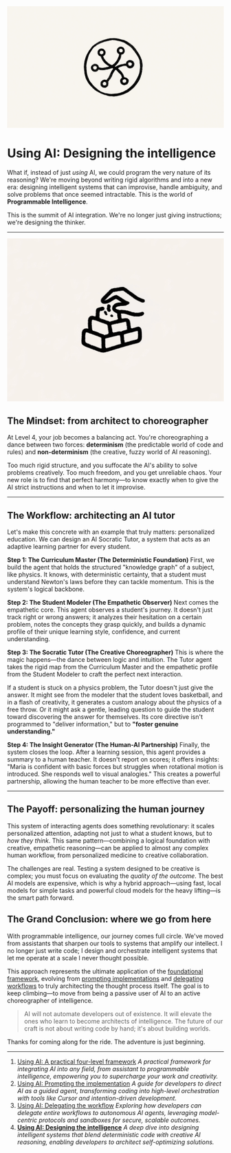 ![](assets/thumbnail.jpg)

# Using AI: Designing the intelligence

What if, instead of just *using* AI, we could program the very nature of its reasoning? We're moving beyond writing rigid algorithms and into a new era: designing intelligent systems that can improvise, handle ambiguity, and solve problems that once seemed intractable. This is the world of **Programmable Intelligence**.

This is the summit of AI integration. We're no longer just giving instructions; we're designing the thinker.

***

![](assets/bricks.jpg)

## **The Mindset: from architect to choreographer**

At Level 4, your job becomes a balancing act. You're choreographing a dance between two forces: **determinism** (the predictable world of code and rules) and **non-determinism** (the creative, fuzzy world of AI reasoning).

Too much rigid structure, and you suffocate the AI's ability to solve problems creatively. Too much freedom, and you get unreliable chaos. Your new role is to find that perfect harmony—to know exactly when to give the AI strict instructions and when to let it improvise.

***

## **The Workflow: architecting an AI tutor**

Let's make this concrete with an example that truly matters: personalized education. We can design an AI Socratic Tutor, a system that acts as an adaptive learning partner for every student.

**Step 1: The Curriculum Master (The Deterministic Foundation)**
First, we build the agent that holds the structured "knowledge graph" of a subject, like physics. It knows, with deterministic certainty, that a student must understand Newton's laws before they can tackle momentum. This is the system's logical backbone.

**Step 2: The Student Modeler (The Empathetic Observer)**
Next comes the empathetic core. This agent observes a student's journey. It doesn't just track right or wrong answers; it analyzes their hesitation on a certain problem, notes the concepts they grasp quickly, and builds a dynamic profile of their unique learning style, confidence, and current understanding.

**Step 3: The Socratic Tutor (The Creative Choreographer)**
This is where the magic happens—the dance between logic and intuition. The Tutor agent takes the rigid map from the Curriculum Master and the empathetic profile from the Student Modeler to craft the perfect next interaction.

If a student is stuck on a physics problem, the Tutor doesn't just give the answer. It might see from the modeler that the student loves basketball, and in a flash of creativity, it generates a custom analogy about the physics of a free throw. Or it might ask a gentle, leading question to guide the student toward discovering the answer for themselves. Its core directive isn't programmed to "deliver information," but to **"foster genuine understanding."**

**Step 4: The Insight Generator (The Human-AI Partnership)**
Finally, the system closes the loop. After a learning session, this agent provides a summary to a human teacher. It doesn't report on scores; it offers insights: "Maria is confident with basic forces but struggles when rotational motion is introduced. She responds well to visual analogies." This creates a powerful partnership, allowing the human teacher to be more effective than ever.

***

## **The Payoff: personalizing the human journey**

This system of interacting agents does something revolutionary: it scales personalized attention, adapting not just to what a student knows, but to *how they think*. This same pattern—combining a logical foundation with creative, empathetic reasoning—can be applied to almost any complex human workflow, from personalized medicine to creative collaboration.

The challenges are real. Testing a system designed to be creative is complex; you must focus on evaluating the *quality of the outcome*. The best AI models are expensive, which is why a hybrid approach—using fast, local models for simple tasks and powerful cloud models for the heavy lifting—is the smart path forward.

## **The Grand Conclusion: where we go from here**

With programmable intelligence, our journey comes full circle. We've moved from assistants that sharpen our tools to systems that amplify our intellect. I no longer just write code; I design and orchestrate intelligent systems that let me operate at a scale I never thought possible.

This approach represents the ultimate application of the [foundational framework](https://jterrazz.com/articles/20-the-four-levels-of-ai), evolving from [prompting implementations](https://jterrazz.com/articles/21-guided-ai-for-developers) and [delegating workflows](https://jterrazz.com/articles/22-autonomous-ai-agents) to truly architecting the thought process itself. The goal is to keep climbing—to move from being a passive user of AI to an active choreographer of intelligence.

> AI will not automate developers out of existence. It will elevate the ones who learn to become architects of intelligence. The future of our craft is not about writing code by hand; it's about building worlds.

Thanks for coming along for the ride. The adventure is just beginning.

---

1. [Using AI: A practical four-level framework](https://jterrazz.com/articles/20-the-four-levels-of-ai) *A practical framework for integrating AI into any field, from assistant to programmable intelligence, empowering you to supercharge your work and creativity.*
2. [Using AI: Prompting the implementation](https://jterrazz.com/articles/21-guided-ai-for-developers) *A guide for developers to direct AI as a guided agent, transforming coding into high-level orchestration with tools like Cursor and intention-driven development.*
3. [Using AI: Delegating the workflow](https://jterrazz.com/articles/22-autonomous-ai-agents) *Exploring how developers can delegate entire workflows to autonomous AI agents, leveraging model-centric protocols and sandboxes for secure, scalable outcomes.*
4. [**Using AI: Designing the intelligence**](https://jterrazz.com/articles/23-programming-intelligence) *A deep dive into designing intelligent systems that blend deterministic code with creative AI reasoning, enabling developers to architect self-optimizing solutions.*
